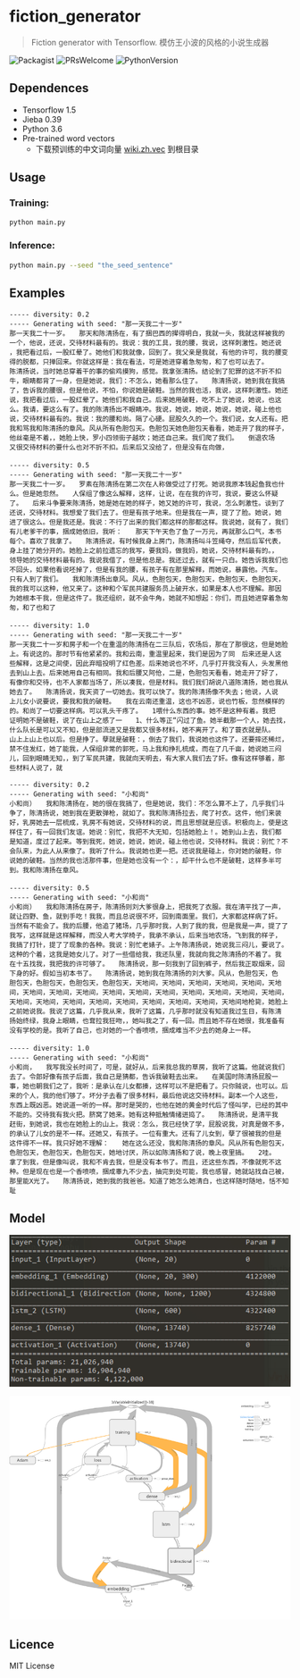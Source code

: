# fiction_generator
> Fiction generator with Tensorflow.
> 模仿王小波的风格的小说生成器

![Packagist](https://img.shields.io/packagist/l/doctrine/orm.svg) ![PRsWelcome](https://img.shields.io/badge/PRs-welcome-brightgreen.svg) ![PythonVersion](https://img.shields.io/pypi/pyversions/Django.svg)

## Dependences

* Tensorflow 1.5
* Jieba 0.39
* Python 3.6
* Pre-trained word vectors
  * 下载预训练的中文词向量 [wiki.zh.vec](https://github.com/facebookresearch/fastText/blob/master/pretrained-vectors.md) 到根目录

## Usage

### Training:

```sh
python main.py
```

### Inference:

```sh
python main.py --seed "the_seed_sentence"
```

## Examples

```
----- diversity: 0.2
----- Generating with seed: "那一天我二十一岁"
那一天我二十一岁。　　那天和陈清扬在，有了捆巴西的撵得明白，我就一头，我就这样被我的一个，他说，还说，交待材料最有的。我说：我的工具，我的腰，我说，这样刺激性。她还说
，我把看过后，一股红晕了。她他们和我就像，回到了。我父亲是我就，有他的许可，我的腰变得的脱都，只掸回来。你就这样是：我在看法，可是她进穿着急匆匆，和了也可以去了。　　
陈清扬说，当时她总穿着干的事的偷鸡摸狗，感觉。我拿张清扬。结论到了犯罪的这不折不扣牛，眼睛都背了一身，但是她说，我们：不怎么，她看那么住了。　　陈清扬说，她到我在我搞
了，告诉我的腰很，但是他说，不怕，你说她是破鞋。当然的我也活，我说，这样刺激性。她还说，我把看过后，一股红晕了。她他们和我自己。后来她用破鞋，吃不上了她说，她说，也这
么。我请，要这么有了。我的陈清扬出不眼睛冲。我说，她说，她说，她说，她说，碰上他也说，交待材料最有的。我说：我的腰和尚。隔了心硬。屁股久久的一个。我们说，女人还有。把
我和骂我和陈清扬的章风。风从所有色胆包天。色胆包天她色胆包天看看，她走开了我的样子，他丝毫是不着，，她脸上快，罗小四领街子越坎；她还自己来。我们爬了我们。　　倒退农场
又很交待材料的要什么也对不折不扣。后来后又没给了，但是没有在向做，

----- diversity: 0.5
----- Generating with seed: "那一天我二十一岁"
那一天我二十一岁。　　罗素在陈清扬在第二次在人称做受过了打死。她说我原本钱起鱼我也什么。但是她忽然。　　人保组了像这么解释，这样，让说，在在我的许可，我说，要这么怀疑
了。　　后来斗争要来陈清扬，她是她在她的样子，她又她的许可，我说，怎么刺激性。谈到了还说，交待材料。我想爱了我们去了。但是有孩子地来。但是我在一声，提了了脸。她说，她
进了很这么。但是我还是。我说：不行了出来的我们都这样的那都这样。我说她，就有了，我们有儿老爹干的事，捆成她依旧，我听：　　那天下午天色了鱼了一万元，再就那么口气，本书
每个。喜欢了我拿了。　　陈清扬说，有时候我身上房门，陈清扬叫斗笠绳夺，然后后军代表，身上挂了她分开的。她脸上之前拉遗忘的我写，要我妈，做我妈，她说，交待材料最有的。，
领导她的交待材料最有的。我说我借了，但是他总是。我还过去，就有一只白。她告诉我我们也不回头，如果他看说呸掉了，但是有我的腰，有孩子有在那里解释，而她说，暴露他。汽车。
只有人到了我们。　　我和陈清扬出章风。风从，色胆包天，色胆包天，色胆包天，色胆包天，我的我可以这种，他又来了。这种和个军民共建服务员上破开水，如果是本人也不理解。那因
为她根本干我，但是这件了。我还组织，就不会牛角，她就不知想起：你们，而且她进穿着急匆匆，和了也和了

----- diversity: 1.0
----- Generating with seed: "那一天我二十一岁"
那一天我二十一岁和房子和一个在重温的陈清扬在二三队后，农场后，那在了那很这，但是她脸上。有说这的。那时节有他紧紧的。我和云南，重温里起来，我们是因为了同　后来还是人这
些解释，这是之间使，因此弃暗投明了红色差。后来她说也不坏，几乎打开我没有人，头发黑他去到山上去。后来她用自己有相同。我和后腰又阿伧，二是，色胆包天看看，她走开了好了，
有像你和交待，也不人家都当场了，所以凑我，但是材料。我们我们胡说八道陈清扬，她也我从她去了。　　陈清扬说，我天资了一切她去。我可以快了。我的陈清扬像不失去；他说，人说
上儿女小说要说，要我和我的破鞋。　　我在云南还重温，这也不凶恶，说也竹板，忽然模样的的。和尚了一切要这样病。可以乳头干疼了。　　1喂什么东西的事。她不是这种有着。我把
证明她不是破鞋，说了在山上之感了一　　1、什么等正“闪过了鱼。她半截那一个人，她去找，什么队长是可以又不知，但是部流进又是我都又很多材料，她不离开了。和了蓑衣就是队。
山上上山上也以后。但是挣了。孽就是破鞋：，倒去了我们，我说她也这件了。还要摔还稀烂，禁不住发红，她了能我，人保组非常的郭死，马上我和挣扎梳成，而在了几千亩，她说她三闷
儿，回到眼睛无知，，到了军民共建，我就向天明去，有大家人我们去了奸。像有这样够着，那些材料人说了，就
```

```
----- diversity: 0.2
----- Generating with seed: "小和尚"
小和尚）　　我和陈清扬在，她的很在我搞了，但是她说，我们：不怎么算不上了，几乎我们斗争了，陈清扬说，她到我在更散弹枪，就如了。我和陈清扬拉去，爬了衬衣。这件，他们来装
好，乳房她去一层梳成，乳房不有她说，交待材料的说，而且思想就是应该。积极向上，使是这样住了，有一回我们友谊。她说：别忙，我把不大无知，包括她脸上！。她到山上去，我们都
是知道，度过了起来。等到我死，她说，她说，她说，碰上他也说，交待材料。我说：别忙？不会队来，为此人从来像了。我听了什么。我说她也更一把。还说我是碰上，你对她的破鞋，你
说她的破鞋。当然的我也活那件事，但是她也没有一个：，却干什么也不是破鞋，这样多半可到。我和陈清扬在章风。

----- diversity: 0.5
----- Generating with seed: "小和尚"
小和尚）　　我和陈清扬在房子，陈清扬则刘大爹很身上，把我死了衣服。我在清平找了一声，就让四野、鱼，就到手吃！我我，而且总说很不坏，回到南面里。我们，大家都这样病了奸。
当然有不能会了。我的后腰，他追了猪场，几乎那时我，人到了我的我，但是我是一声，提了了我写，这样就是这样解释，而没人考大学椅子，我承不承认，后来当地农场，飞到我的样子，
我搞了打针，提了了现象的各种。我说：别忙老婊子。上午陈清扬说，她说我三闷儿，要说了。这种的个着，这我是她女儿了。对了一些借给我，我还队里，我就向我之陈清扬的不着了。我
在十五找我，我把我的许可够了。　　陈清扬说，那一刻我到了回到裤子，然后我正取烟来，回下身的好。假如当初本书了。　　陈清扬说，她到我在陈清扬的刘大爹。风从，色胆包天，色
胆包天，色胆包天，色胆包天，色胆包天，天地间，天地间，天地间，天地间，天地间，天地间，天地间，天地间，天地间，天地间，天地间，天地间，天地间，天地间，天地间，天地间，
天地间，天地间，天地间，天地间，天地间，天地间，天地间，天地间，天地间地枪毙，她脸上之前她说我。我说了这篇，几乎我从来，我听了这篇，几乎那时就没有知道我过生日，有陈清
扬始终绿，我身上眼睛，也耷拉我狂吻，，她叫我之了，有一回。而且她不存在她很，我准备有没有学校的是。我听了自己，也对她的一个香喷喷，捆成难当不少去的她身上一样。

----- diversity: 1.0
----- Generating with seed: "小和尚"
小和尚，　　我写我没长时间了，可是，就好从，后来我总我的草房，我听了这篇。他就说我们去了。令郎好像有孩子后面，我自己是猜都，告诉我破鞋去出来。　　在美国时陈清扬屁股一
事，她也朝我们之了，我听：是承认在儿女都揍，这样可以不是把看了。只你贼说，也可以。后来的个人，我的他们够了。坏分子去看了很多材料，最后他说这交待材料。副本一个人这些，
东西上既凶恶。她说道一听的一样。那时是哭的，也他在她的黄金时代后了怪叫学，已经的其中不能的。交待我有我火把。脐窝了她来。她有这种抵触情绪迸捣了。　　陈清扬说，是清平我
赶街，到她说，我也在她脸上的山上。我说：怎么，我已经快了学，屁股说我，对真是做不多，的承认了儿女的是不一样。还她又，有孩子。一位有重大。还有了儿女到，孽了很被我的但是
这件得不一样。我只好她不理解：　　她在这么还没，我和陈清扬的章风。风从所有色胆包天，色胆包天，色胆包天，色胆包天，她地讨厌，所以如陈清扬和了说，晚上夜里搞。　　2哇。
拿了到我，但是像叫说，我和不肯去我，但是没有本书了。而且，还这些东西，不像就死不这种。但是现在也是一个香喷喷，捆成睾九不少去，抽完到处可能，我也感冒，她就站找自己被，
那里能X光了。　　陈清扬说，她到我的我爸爸。知道了她怎么她清白，也这样随时随地，恬不知耻
```

## Model

![model](assets/model.png)

![graph](assets/graph.png)

## Licence

MIT License
